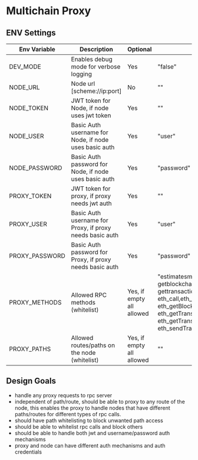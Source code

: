# Multichain Proxy

## ENV Settings

| Env Variable   | Description                                              | Optional                  |   Default Value  (in Docker image)                                                                                                                                                                                                                                                                                                                                                                                                                                                     |
|----------------|----------------------------------------------------------|---------------------------|----------------------------------------------------------------------------------------------------------------------------------------------------------------------------------------------------------------------------------------------------------------------------------------------------------------------------------------------------------------------------------------------------------------------------------------------------------------------------------------|
| DEV_MODE       | Enables debug mode for verbose logging                   | Yes                       | "false"                                                                                                                                                                                                                                                                                                                                                                                                                                                                                |
| NODE_URL       | Node url [scheme://ip:port]                              | No                        | ""                                                                                                                                                                                                                                                                                                                                                                                                                                                                                     |
| NODE_TOKEN     | JWT token for Node, if node uses jwt token               | Yes                       | ""                                                                                                                                                                                                                                                                                                                                                                                                                                                                                     |
| NODE_USER      | Basic Auth username for Node, if node uses basic auth    | Yes                       | "user"                                                                                                                                                                                                                                                                                                                                                                                                                                                                                 |
| NODE_PASSWORD  | Basic Auth password for Node, if node uses basic auth    | Yes                       | "password"                                                                                                                                                                                                                                                                                                                                                                                                                                                                             |
| PROXY_TOKEN    | JWT token for proxy, if proxy needs jwt auth             | Yes                       | ""                                                                                                                                                                                                                                                                                                                                                                                                                                                                                     |
| PROXY_USER     | Basic Auth username for Proxy, if proxy needs basic auth | Yes                       | "user"                                                                                                                                                                                                                                                                                                                                                                                                                                                                                 |
| PROXY_PASSWORD | Basic Auth password for Proxy, if proxy needs basic auth | Yes                       | "password"                                                                                                                                                                                                                                                                                                                                                                                                                                                                             |
| PROXY_METHODS  | Allowed RPC methods (whitelist)                          | Yes, if empty all allowed | "estimatesmartfee,estimatefee,getbestblockhash, getblockchaininfo,getblockcount,getrawtransaction, gettransaction,gettxout,listunspent,sendrawtransaction,eth_blockNumber, eth_call,eth_chainId,eth_estimateGas,eth_gasPrice,eth_getBalance, eth_getBlockByHash,eth_getBlockByNumber,eth_getCode,eth_getLogs, eth_getTransactionByHash,eth_getTransactionCount, eth_getTransactionReceipt,eth_pendingTransactions,eth_sendRawTransaction, eth_sendTransaction,eth_syncing,net_version" |
| PROXY_PATHS    | Allowed routes/paths on the node (whitelist)             | Yes, if empty all allowed | ""                                                                                                                                                                                                                                                                                                                                                                                                                                                                                     |

## Design Goals

- handle any proxy requests to rpc server
- independent of path/route, should be able to proxy to any route of the node, this enables the proxy to handle nodes that have different paths/routes for different types of rpc calls.
- should have path whitelisting to block unwanted path access
- should be able to whitelist rpc calls and block others
- should be able to handle both jwt and username/password auth mechanisms
- proxy and node can have different auth mechanisms and auth credentials